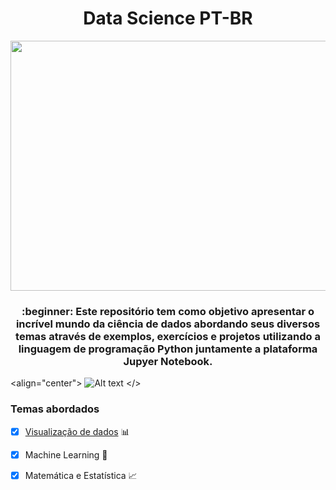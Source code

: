 
<h1 align="center">Data Science PT-BR</h1>

<p align="center">
  <img width="560" height="400" src="https://user-images.githubusercontent.com/50464626/91507024-11446200-e8aa-11ea-8f7a-392c14e8e56c.jpg">
</p>

<h3 align="center">:beginner: Este repositório tem como objetivo apresentar o incrível mundo da ciência de dados abordando seus diversos temas através de exemplos, exercícios e projetos utilizando a linguagem de programação Python juntamente a plataforma Jupyer Notebook.</h3>

<align="center">
  ![Alt text](https://user-images.githubusercontent.com/50464626/91507024-11446200-e8aa-11ea-8f7a-392c14e8e56c.png "Take your pill")
</>

### Temas abordados

- [x] [Visualização de dados](https://github.com/LucasKiraly/DataScience-PTBR/tree/master/Visualização%20de%20dados) :bar_chart:
- [x] Machine Learning :robot:
- [x] Matemática e Estatística :chart_with_upwards_trend:

